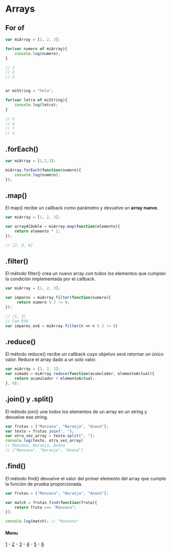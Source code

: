 # Arrays

## For of


```js
var miArray = [1, 2, 3];

for(var numero of miArray){
	console.log(numero);
}

// 1
// 2
// 3


ar miString = "hola";

for(var letra of miString){
	console.log(letra);
}

// h
// o
// l
// a

```

## .forEach()

```js
var miArray = [1,2,3];

miArray.forEach(function(numero){
	console.log(numero);
});
```
## .map()
El map() recibe un callback como parámetro y devuelve un **array nuevo**.
```js
var miArray = [1, 2, 3];

var arrayAlDoble = miArray.map(function(elemento){
	return elemento * 2;
});

// [2, 4, 6]
```
## .filter()
El método filter() crea un nuevo array con todos los elementos que cumplan la condición implementada por el callback.

```js
var miArray = [1, 2, 3];

var impares = miArray.filter(function(numero){
	 return numero % 2 != 0;
});

// [1, 3]
// Con ES6
var impares_es6 = miArray.filter(n => n % 2 != 0)
```

## .reduce()
El método reduce() recibe un callback cuyo objetivo será retornar un único valor. Reduce el array dado a un solo valor. 

```js
var miArray = [1, 2, 3];
var sumado = miArray.reduce(function(acumulador, elementoActual){
	return acumulador + elementoActual;
}, 0);
```

## .join() y .split()
El método join() une todos los elementos de un array en un string y devuelve ese string. 

```js
var frutas = ["Manzana", "Naranja", "Ananá"];
var texto = frutas.join(", ");
var otra_vez_array = texto.split(", ");
console.log(texto, otra_vez_array)
// Manzana, Naranja, Ananá
// ["Manzana", "Naranja", "Ananá"]

```

## .find()
El método find() devuelve el valor del primer elemento del array que cumple la función de prueba proporcionada.
```js
var frutas = ["Manzana", "Naranja", "Ananá"];

var match = frutas.find(function(fruta){
	return fruta === "Manzana";
});

console.log(match); // "Manzana"
```

#### Menu
[1](/js02/01_closures_callbacks.md) - [2](/js02/02_arrays.md) - [3](/js02/03_editar_dom.md) - [4](/js02/04_clases.md) - [5](/js02/05_eventos.md) - [6](/js02/06_timers.md)